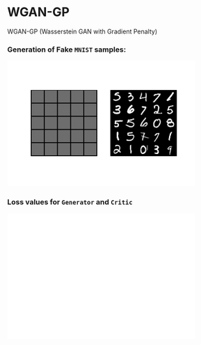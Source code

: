 # WGAN-GP
WGAN-GP (Wasserstein GAN with Gradient Penalty)  

### Generation of Fake `MNIST` samples:
![](templates/fakemnist.gif)

### Loss values for `Generator` and `Critic`
![](templates/wgan_loss.png)
